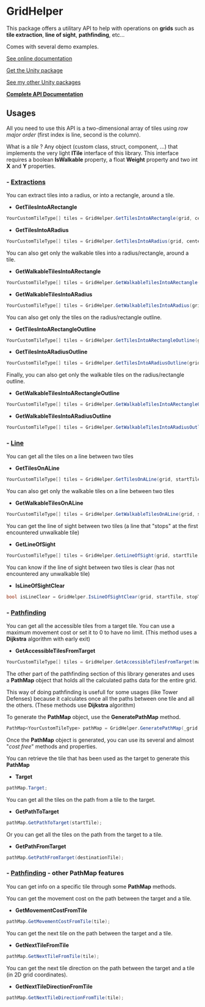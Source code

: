 # GridHelper

This package offers a utilitary API to help with operations on **grids** such as **tile extraction**, **line of sight**, **pathfinding**, etc...

Comes with several demo examples.

[See online documentation](https://kevincastejon.github.io/Unity-GridHelper/)

[Get the Unity package](https://github.com/kevincastejon/Unity-GridHelper/releases/latest)

[See my other Unity packages](https://assetstore.unity.com/publishers/46935)

**[Complete API Documentation](https://kevincastejon.fr/demos/Documentations/Unity-GridHelper/)**

## Usages

All you need to use this API is a two-dimensional array of tiles using *row major order* (first index is line, second is the column).

What is a *tile* ? Any object (custom class, struct, component, ...) that implements the very light **ITile** interface of this library. This interface requires a boolean **IsWalkable** property, a float **Weight** property and two int **X** and **Y** properties.

### - <u>Extractions</u>

You can extract tiles into a radius, or into a rectangle, around a tile.

- **GetTilesIntoARectangle**
```cs
YourCustomTileType[] tiles = GridHelper.GetTilesIntoARectangle(grid, centerTile, rectangleSize);
```
- **GetTilesIntoARadius**
```cs
YourCustomTileType[] tiles = GridHelper.GetTilesIntoARadius(grid, centerTile, radius);
```

You can also get only the walkable tiles into a radius/rectangle, around a tile.

- **GetWalkableTilesIntoARectangle**
```cs
YourCustomTileType[] tiles = GridHelper.GetWalkableTilesIntoARectangle(grid, centerTile, rectangleSize);
```
- **GetWalkableTilesIntoARadius**
```cs
YourCustomTileType[] tiles = GridHelper.GetWalkableTilesIntoARadius(grid, centerTile, radius);
```

You can also get only the tiles on the radius/rectangle outline.

- **GetTilesIntoARectangleOutline**
```cs
YourCustomTileType[] tiles = GridHelper.GetTilesIntoARectangleOutline(grid, centerTile, rectangleSize);
```
- **GetTilesIntoARadiusOutline**
```cs
YourCustomTileType[] tiles = GridHelper.GetTilesIntoARadiusOutline(grid, centerTile, radius);
```

Finally, you can also get only the walkable tiles on the radius/rectangle outline.

- **GetWalkableTilesIntoARectangleOutline**
```cs
YourCustomTileType[] tiles = GridHelper.GetWalkableTilesIntoARectangleOutline(grid, centerTile, rectangleSize);
```
- **GetWalkableTilesIntoARadiusOutline**
```cs
YourCustomTileType[] tiles = GridHelper.GetWalkableTilesIntoARadiusOutline(grid, centerTile, radius);
```

### - <u>Line</u>

You can get all the tiles on a line between two tiles

- **GetTilesOnALine**
```cs
YourCustomTileType[] tiles = GridHelper.GetTilesOnALine(grid, startTile, stopTile);
```

You can also get only the walkable tiles on a line between two tiles

- **GetWalkableTilesOnALine**
```cs
YourCustomTileType[] tiles = GridHelper.GetWalkableTilesOnALine(grid, startTile, stopTile);
```

You can get the line of sight between two tiles (a line that "stops" at the first encountered unwalkable tile)

- **GetLineOfSight**
```cs
YourCustomTileType[] tiles = GridHelper.GetLineOfSight(grid, startTile, stopTile);
```

You can know if the line of sight between two tiles is clear (has not encountered any unwalkable tile)

- **IsLineOfSightClear**
```cs
bool isLineClear = GridHelper.IsLineOfSightClear(grid, startTile, stopTile);
```

### - <u>Pathfinding</u>

You can get all the accessible tiles from a target tile. You can use a maximum movement cost or set it to 0 to have no limit. (This method uses a **Dijkstra** algorithm with early exit)

- **GetAccessibleTilesFromTarget**
```cs
YourCustomTileType[] tiles = GridHelper.GetAccessibleTilesFromTarget(maximumMovement);
```

The other part of the pathfinding section of this library generates and uses a **PathMap** object that holds all the calculated paths data for the entire grid.

This way of doing pathfinding is usefull for some usages (like Tower Defenses) because it calculates once all the paths between one tile and all the others. (These methods use **Dijkstra** algorithm)

To generate the **PathMap** object, use the **GeneratePathMap** method.

```cs
PathMap<YourCustomTileType> pathMap = GridHelper.GeneratePathMap(_grid, targetTile);
```

Once the **PathMap** object is generated, you can use its several and almost "*cost free*" methods and properties.

You can retrieve the tile that has been used as the target to generate this **PathMap**

- **Target**
```cs
pathMap.Target;
```

You can get all the tiles on the path from a tile to the target.

- **GetPathToTarget**
```cs
pathMap.GetPathToTarget(startTile);
```

Or you can get all the tiles on the path from the target to a tile.

- **GetPathFromTarget**
```cs
pathMap.GetPathFromTarget(destinationTile);
```

### - <u>Pathfinding</u> - other PathMap features

You can get info on a specific tile through some **PathMap** methods.

You can get the movement cost on the path between the target and a tile.

- **GetMovementCostFromTile**
```cs
pathMap.GetMovementCostFromTile(tile);
```

You can get the next tile on the path between the target and a tile.

- **GetNextTileFromTile**
```cs
pathMap.GetNextTileFromTile(tile);
```

You can get the next tile direction on the path between the target and a tile (in 2D grid coordinates).

- **GetNextTileDirectionFromTile**
```cs
pathMap.GetNextTileDirectionFromTile(tile);
```
